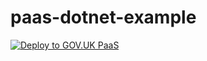 # paas-dotnet-example

[![Deploy to GOV.UK PaaS](https://paas-button.towers.dev.cloudpipeline.digital/paas-button.png)](https://paas-button.towers.dev.cloudpipeline.digital/button-callback)
